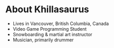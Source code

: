 # About Khillasaurus

 - Lives in Vancouver, British Columbia, Canada
 - Video Game Programming Student
 - Snowboarding & martial art instructor
 - Musician, primarily drummer
